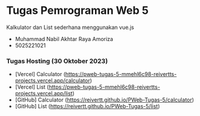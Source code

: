 # Tugas Pemrograman Web 5
Kalkulator dan List sederhana menggunakan vue.js  
- Muhammad Nabil Akhtar Raya Amoriza
- 5025221021

### Tugas Hosting (30 Oktober 2023)
- [Vercel] Calculator (https://pweb-tugas-5-mmehl6c98-reivertts-projects.vercel.app/calculator)
- [Vercel] List (https://pweb-tugas-5-mmehl6c98-reivertts-projects.vercel.app/list)
- [GitHub] Calculator (https://reivertt.github.io/PWeb-Tugas-5/calculator)
- [GitHub] List (https://reivertt.github.io/PWeb-Tugas-5/list)